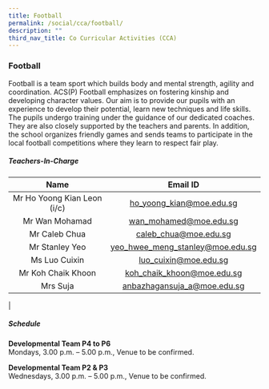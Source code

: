 ```yaml
---
title: Football
permalink: /social/cca/football/
description: ""
third_nav_title: Co Curricular Activities (CCA)
---
```

### **Football**

Football is a team sport which builds body and mental strength, agility and coordination. ACS(P) Football emphasizes on fostering kinship and developing character values. Our aim is to provide our pupils with an experience to develop their potential, learn new techniques and life skills. The pupils undergo training under the guidance of our dedicated coaches. They are also closely supported by the teachers and parents. In addition, the school organizes friendly games and sends teams to participate in the local football competitions where they learn to respect fair play.

##### **Teachers-In-Charge**

| Name | Email ID |
|:---:|:---:|
| Mr Ho Yoong Kian Leon (i/c) | [ho_yoong_kian@moe.edu.sg](mailto:ho_yoong_kian@moe.edu.sg) |
| Mr Wan Mohamad | [wan_mohamed@moe.edu.sg](mailto:wan_mohamed@moe.edu.sg)  |
|  Mr Caleb Chua | [caleb_chua@moe.edu.sg](mailto:caleb_chua@moe.edu.sg)  |
|  Mr Stanley Yeo   | [yeo_hwee_meng_stanley@moe.edu.sg](mailto:yeo_hwee_meng_stanley@moe.edu.sg)  |
| Ms Luo Cuixin | [luo_cuixin@moe.edu.sg](mailto:luo_cuixin@moe.edu.sg) |
|  Mr Koh Chaik Khoon |  [koh_chaik_khoon@moe.edu.sg](mailto:koh_chaik_khoon@moe.edu.sg) |
|  Mrs Suja | [anbazhagansuja_a@moe.edu.sg](mailto:anbazhagansuja_a@moe.edu.sg)  |
|

##### **Schedule**
**Developmental Team P4 to P6**<br>
Mondays, 3.00 p.m. – 5.00 p.m., Venue to be confirmed.

**Developmental Team P2 & P3**<br>
Wednesdays, 3.00 p.m. – 5.00 p.m., Venue to be confirmed.